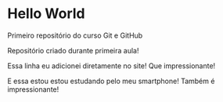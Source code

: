 # Hello World
 Primeiro repositório do curso Git e GitHub

 Repositório criado durante primeira aula!

Essa linha eu adicionei diretamente no site! Que impressionante!

E essa estou estou estudando pelo meu smartphone! Também é impressionante!

